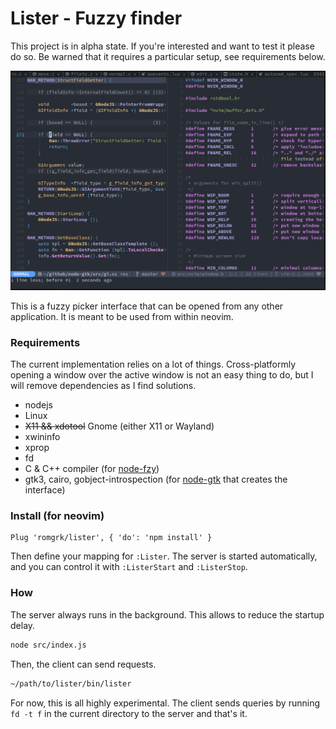 
# Lister - Fuzzy finder

This project is in alpha state. If you're interested and want to test it please do so.
Be warned that it requires a particular setup, see requirements below.

![lister](./static/lister.gif)

This is a fuzzy picker interface that can be opened from any other 
application. It is meant to be used from within neovim.

### Requirements

The current implementation relies on a lot of things. Cross-platformly
opening a window over the active window is not an easy thing to do,
but I will remove dependencies as I find solutions.

 - nodejs
 - Linux
 - ~~X11 && xdotool~~ Gnome (either X11 or Wayland)
 - xwininfo
 - xprop
 - fd
 - C & C++ compiler (for [node-fzy](https://github.com/romgrk/node-fzy))
 - gtk3, cairo, gobject-introspection (for [node-gtk](https://github.com/romgrk/node-gtk#installing-and-building) that
     creates the interface)

### Install (for neovim)

```vim
Plug 'romgrk/lister', { 'do': 'npm install' }
```

Then define your mapping for `:Lister`.
The server is started automatically, and you can control it with `:ListerStart` and `:ListerStop`.

### How

The server always runs in the background. This allows to reduce the
startup delay.

```bash
node src/index.js
```

Then, the client can send requests.

```bash
~/path/to/lister/bin/lister
```

For now, this is all highly experimental. The client sends queries
by running `fd -t f` in the current directory to the server and that's
it.
